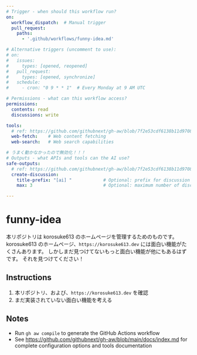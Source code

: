 ```yaml
---
# Trigger - when should this workflow run?
on:
  workflow_dispatch:  # Manual trigger
  pull_request:
    paths:
      - '.github/workflows/funny-idea.md'

# Alternative triggers (uncomment to use):
# on:
#   issues:
#     types: [opened, reopened]
#   pull_request:
#     types: [opened, synchronize]
#   schedule:
#     - cron: "0 9 * * 1"  # Every Monday at 9 AM UTC

# Permissions - what can this workflow access?
permissions:
  contents: read
  discussions: write

tools: 
  # ref: https://github.com/githubnext/gh-aw/blob/7f2e53cdf6138b11d9708bdcf4fd38d4a99b2ea9/docs/src/content/docs/reference/tools.md
  web-fetch:    # Web content fetching
  web-search:   # Web search capabilities

# うまく動かなかったので無効化！！！
# Outputs - what APIs and tools can the AI use?
safe-outputs:
  # ref: https://github.com/githubnext/gh-aw/blob/7f2e53cdf6138b11d9708bdcf4fd38d4a99b2ea9/docs/src/content/docs/reference/safe-outputs.md#new-discussion-creation-create-discussion
  create-discussion:
    title-prefix: "[ai] "            # Optional: prefix for discussion titles
    max: 3                           # Optional: maximum number of discussions (default: 1)

---
```


# funny-idea

本リポジトリは korosuke613 のホームページを管理するためのものです。
korosuke613 のホームページ、`https://korosuke613.dev` には面白い機能がたくさんあります。
しかしまだ見つけてないもっと面白い機能が他にもあるはずです。
それを見つけてください！

## Instructions

1. 本リポジトリ、および、`https://korosuke613.dev` を確認
2. まだ実装されていない面白い機能を考える

## Notes

- Run `gh aw compile` to generate the GitHub Actions workflow
- See https://github.com/githubnext/gh-aw/blob/main/docs/index.md for complete configuration options and tools documentation
